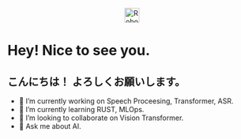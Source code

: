 <p align="center">
  <img src="https://slackmojis.com/emojis/71359-robotq/" alt="Robot emoji" width="30" />
</p>
<h1>Hey! Nice to see you. </h1>
<h2>こんにちは！ よろしくお願いします。</h2>

- 🔭 I’m currently working on Speech Proceesing, Transformer, ASR. 
- 🌱 I’m currently learning RUST, MLOps. 
- 👯 I’m looking to collaborate on Vision Transformer. 
- 💬 Ask me about AI. 

